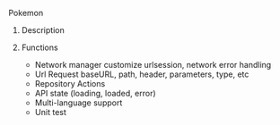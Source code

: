 Pokemon

1. Description

2. Functions
   - Network manager
     customize urlsession, network error handling
   - Url Request
     baseURL, path, header, parameters, type, etc
   - Repository Actions
   - API state (loading, loaded, error)
   - Multi-language support
   - Unit test
   
